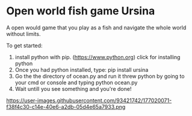 # Open world fish game Ursina
A open would game that you play as a fish and navigate the whole world without limits.

To get started:
1. install python with pip. (https://www.python.org) click for installing python
2. Once you had python installed, type: pip install ursina
3. Go the the directory of ocean.py and run it threw python by going to your cmd or console and typing python ocean.py
4. Wait untill you see something and you're done!

https://user-images.githubusercontent.com/93421742/177020071-f38f4c30-c14e-40e6-a2db-05d4e65a7933.png
